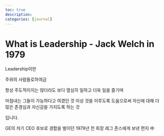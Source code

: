 ```yaml
---
toc: true
description:
categories: [journal]
---
```

# What is Leadership - Jack Welch in 1979

Leadership이란

주위의 사람들로하여금

항상 주도적이지는 않더라도
보다 열심히 일하고
더욱 일을 즐기며

마침내는
그들이 가능하다고 여겼던 것 이상 것을 이루도록 도움으로써
자신에 대해 더 많은 존경심과 자신감을 가지도록 하는 것

입니다.

GE의 차기 CEO 후보로 경합을 벌이던 1979년
전 회장 레그 존스에게 보낸 편지 中